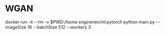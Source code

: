 # WGAN

docker run -it --rm -v $PWD:/home engineren/ml:pytorch python main.py --imageSize 16 --batchSize 512 --workers 3
